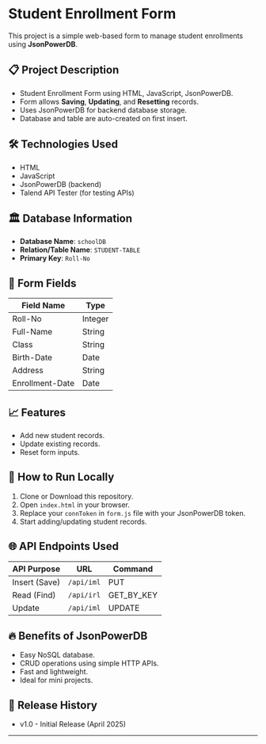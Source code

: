 # Student Enrollment Form

This project is a simple web-based form to manage student enrollments using **JsonPowerDB**.

## 📋 Project Description

- Student Enrollment Form using HTML, JavaScript, JsonPowerDB.
- Form allows **Saving**, **Updating**, and **Resetting** records.
- Uses JsonPowerDB for backend database storage.
- Database and table are auto-created on first insert.

## 🛠 Technologies Used

- HTML
- JavaScript
- JsonPowerDB (backend)
- Talend API Tester (for testing APIs)

## 🏛 Database Information

- **Database Name**: `schoolDB`
- **Relation/Table Name**: `STUDENT-TABLE`
- **Primary Key**: `Roll-No`

## 📑 Form Fields

| Field Name         | Type    |
|---------------------|---------|
| Roll-No             | Integer |
| Full-Name           | String  |
| Class               | String  |
| Birth-Date          | Date    |
| Address             | String  |
| Enrollment-Date     | Date    |

## 📈 Features

- Add new student records.
- Update existing records.
- Reset form inputs.

## 🚀 How to Run Locally

1. Clone or Download this repository.
2. Open `index.html` in your browser.
3. Replace your `connToken` in `form.js` file with your JsonPowerDB token.
4. Start adding/updating student records.

## 🌐 API Endpoints Used

| API Purpose    | URL | Command |
|----------------|-----|---------|
| Insert (Save)  | `/api/iml` | PUT |
| Read (Find)    | `/api/irl` | GET_BY_KEY |
| Update         | `/api/iml` | UPDATE |

## 🔥 Benefits of JsonPowerDB

- Easy NoSQL database.
- CRUD operations using simple HTTP APIs.
- Fast and lightweight.
- Ideal for mini projects.

## 📝 Release History

- v1.0 - Initial Release (April 2025)

---

